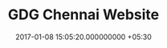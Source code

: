 ---
title: GDG Chennai Website
page_name: gdgchennai
category: frontend
short_description: A website for Google Developers Group Chennai
dest: https://gdgchennai-14b7c.firebaseapp.com
color: blue-grey-700
tag:
- Jekyll
- Material Design
image: "/assets/projects/gdgchennai.png"
languages:
- Javascript
- Jekyll
- Material Design Lite (MDL)
description: 'A website proposed for the Google Developer Group (GDG) Chennai. It
  is  built on Jekyll and uses Material Design language. It is a fork of their existing
  site.

'
features:
- Uses Material Design
- Implements the modern web app protocols like Web App Manifest, etc.
date: 2017-01-08 15:05:20.000000000 +05:30
permalink: "/project/gdgchennai.html"
layout: project
---